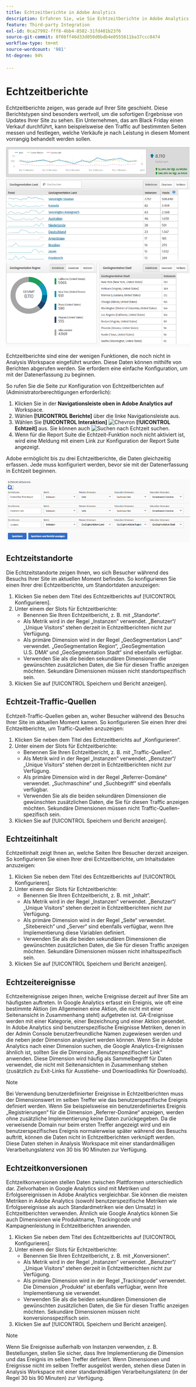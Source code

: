```yaml
---
title: Echtzeitberichte in Adobe Analytics
description: Erfahren Sie, wie Sie Echtzeitberichte in Adobe Analytics abrufen, die auf Anwender ausgerichtet sind, die mit Google Analytics besser vertraut sind.
feature: Third-party Integration
exl-id: 0ca27992-fff8-4bb4-8582-31fd401b23f6
source-git-commit: 8f08ff46d33d050d0bdb4e0555611ba37ccc8474
workflow-type: tm+mt
source-wordcount: '981'
ht-degree: 94%

---
```


# Echtzeitberichte

Echtzeitberichte zeigen, was gerade auf Ihrer Site geschieht. Diese Berichtstypen sind besonders wertvoll, um die sofortigen Ergebnisse von Updates Ihrer Site zu sehen. Ein Unternehmen, das am Black Friday einen Verkauf durchführt, kann beispielsweise den Traffic auf bestimmten Seiten messen und festlegen, welche Verkäufe je nach Leistung in diesem Moment vorrangig behandelt werden sollen.

![Echtzeitbericht](/help/technotes/ga-to-aa/assets/realtime.png)

Echtzeitberichte sind eine der wenigen Funktionen, die noch nicht in Analysis Workspace eingeführt wurden. Diese Daten können mithilfe von Berichten abgerufen werden. Sie erfordern eine einfache Konfiguration, um mit der Datenerfassung zu beginnen.

So rufen Sie die Seite zur Konfiguration von Echtzeitberichten auf (Administratorberechtigungen erforderlich):

1. Klicken Sie in der **Navigationsleiste oben in Adobe Analytics auf** Workspace.
1. Wählen **[!UICONTROL Berichte]** über die linke Navigationsleiste aus.
1. Wählen Sie **[!UICONTROL Interaktion]** ![Chevron](https://spectrum.adobe.com/static/icons/workflow_18/Smock_ChevronRight_18_N.svg) **[!UICONTROL Echtzeit]** aus. Sie können auch ![Suchen](https://spectrum.adobe.com/static/icons/workflow_18/Smock_Search_18_N.svg) nach Echtzeit suchen.
1. Wenn für die Report Suite die Echtzeit-Funktion noch nicht aktiviert ist, wird eine Meldung mit einem Link zur Konfiguration der Report Suite angezeigt.

Adobe ermöglicht bis zu drei Echtzeitberichte, die Daten gleichzeitig erfassen. Jede muss konfiguriert werden, bevor sie mit der Datenerfassung in Echtzeit beginnen.

![Konfiguration von Echtzeitberichten](/help/technotes/ga-to-aa/assets/realtime_config.png)

## Echtzeitstandorte

Die Echtzeitstandorte zeigen Ihnen, wo sich Besucher während des Besuchs Ihrer Site im aktuellen Moment befinden. So konfigurieren Sie einen Ihrer drei Echtzeitberichte, um Standortdaten anzuzeigen:

1. Klicken Sie neben dem Titel des Echtzeitberichts auf [!UICONTROL Konfigurieren].
2. Unter einem der Slots für Echtzeitberichte:
   * Benennen Sie Ihren Echtzeitbericht, z. B. mit „Standorte“.
   * Als Metrik wird in der Regel „Instanzen“ verwendet. „Benutzer“/„Unique Visitors“ stehen derzeit in Echtzeitberichten nicht zur Verfügung.
   * Als primäre Dimension wird in der Regel „GeoSegmentation Land“ verwendet. „GeoSegmentation Region“, „GeoSegmentation U.S. DMA“ und „GeoSegmentation Stadt“ sind ebenfalls verfügbar.
   * Verwenden Sie als die beiden sekundären Dimensionen die gewünschten zusätzlichen Daten, die Sie für diesen Traffic anzeigen möchten. Sekundäre Dimensionen müssen nicht standortspezifisch sein.
3. Klicken Sie auf [!UICONTROL Speichern und Bericht anzeigen].

## Echtzeit-Traffic-Quellen

Echtzeit-Traffic-Quellen geben an, woher Besucher während des Besuchs Ihrer Site im aktuellen Moment kamen. So konfigurieren Sie einen Ihrer drei Echtzeitberichte, um Traffic-Quellen anzuzeigen:

1. Klicken Sie neben dem Titel des Echtzeitberichts auf „Konfigurieren“.
2. Unter einem der Slots für Echtzeitberichte:
   * Benennen Sie Ihren Echtzeitbericht, z. B. mit „Traffic-Quellen“.
   * Als Metrik wird in der Regel „Instanzen“ verwendet. „Benutzer“/„Unique Visitors“ stehen derzeit in Echtzeitberichten nicht zur Verfügung.
   * Als primäre Dimension wird in der Regel „Referrer-Domäne“ verwendet. „Suchmaschine“ und „Suchbegriff“ sind ebenfalls verfügbar.
   * Verwenden Sie als die beiden sekundären Dimensionen die gewünschten zusätzlichen Daten, die Sie für diesen Traffic anzeigen möchten. Sekundäre Dimensionen müssen nicht Traffic-Quellen-spezifisch sein.
3. Klicken Sie auf [!UICONTROL Speichern und Bericht anzeigen].

## Echtzeitinhalt

Echtzeitinhalt zeigt Ihnen an, welche Seiten Ihre Besucher derzeit anzeigen. So konfigurieren Sie einen Ihrer drei Echtzeitberichte, um Inhaltsdaten anzuzeigen:

1. Klicken Sie neben dem Titel des Echtzeitberichts auf [!UICONTROL Konfigurieren].
2. Unter einem der Slots für Echtzeitberichte:
   * Benennen Sie Ihren Echtzeitbericht, z. B. mit „Inhalt“.
   * Als Metrik wird in der Regel „Instanzen“ verwendet. „Benutzer“/„Unique Visitors“ stehen derzeit in Echtzeitberichten nicht zur Verfügung.
   * Als primäre Dimension wird in der Regel „Seite“ verwendet. „Sitebereich“ und „Server“ sind ebenfalls verfügbar, wenn Ihre Implementierung diese Variablen definiert.
   * Verwenden Sie als die beiden sekundären Dimensionen die gewünschten zusätzlichen Daten, die Sie für diesen Traffic anzeigen möchten. Sekundäre Dimensionen müssen nicht inhaltsspezifisch sein.
3. Klicken Sie auf [!UICONTROL Speichern und Bericht anzeigen].

## Echtzeitereignisse

Echtzeitereignisse zeigen Ihnen, welche Ereignisse derzeit auf Ihrer Site am häufigsten auftreten. In Google Analytics erfasst ein Ereignis, wie oft eine bestimmte Aktion (im Allgemeinen eine Aktion, die nicht mit einer Seitenansicht in Zusammenhang steht) aufgetreten ist. GA-Ereignisse werden mit einer Kategorie, einer Bezeichnung und einer Aktion gesendet. In Adobe Analytics sind benutzerspezifische Ereignisse Metriken, denen in der Admin Console benutzerfreundliche Namen zugewiesen werden und die neben jeder Dimension analysiert werden können. Wenn Sie in Adobe Analytics nach einer Dimension suchen, die Google Analytics-Ereignissen ähnlich ist, sollten Sie die Dimension „Benutzerspezifischer Link“ anwenden. Diese Dimension wird häufig als Sammelbegriff für Daten verwendet, die nicht mit Seitenansichten in Zusammenhang stehen (zusätzlich zu Exit-Links für Ausstiehe- und Downloadlinks für Downloads).

>[!NOTE]
>
>Bei Verwendung benutzerdefinierter Ereignisse in Echtzeitberichten muss der Dimensionswert im selben Treffer wie das benutzerspezifische Ereignis definiert werden. Wenn Sie beispielsweise ein benutzerdefiniertes Ereignis „Registrierungen“ für die Dimension „Referrer-Domäne“ anzeigen, werden ohne zusätzliche Implementierung keine Daten zurückgegeben. Da die verweisende Domain nur beim ersten Treffer angezeigt wird und ein benutzerspezifisches Ereignis normalerweise später während des Besuchs auftritt, können die Daten nicht in Echtzeitberichten verknüpft werden. Diese Daten stehen in Analysis Workspace mit einer standardmäßigen Verarbeitungslatenz von 30 bis 90 Minuten zur Verfügung.

## Echtzeitkonversionen

Echtzeitkonversionen stellen Daten zwischen Plattformen unterschiedlich dar. Zielvorhaben in Google Analytics sind mit Metriken und Erfolgsereignissen in Adobe Analytics vergleichbar. Sie können die meisten Metriken in Adobe Analytics (sowohl benutzerspezifische Metriken wie Erfolgsereignisse als auch Standardmetriken wie den Umsatz) in Echtzeitberichten verwenden. Ähnlich wie Google Analytics können Sie auch Dimensionen wie Produktname, Trackingcode und Kampagnenleistung in Echtzeitberichten anwenden.

1. Klicken Sie neben dem Titel des Echtzeitberichts auf [!UICONTROL Konfigurieren].
2. Unter einem der Slots für Echtzeitberichte:
   * Benennen Sie Ihren Echtzeitbericht, z. B. mit „Konversionen“.
   * Als Metrik wird in der Regel „Instanzen“ verwendet. „Benutzer“/„Unique Visitors“ stehen derzeit in Echtzeitberichten nicht zur Verfügung.
   * Als primäre Dimension wird in der Regel „Trackingcode“ verwendet. Die Dimension „Produkte“ ist ebenfalls verfügbar, wenn Ihre Implementierung sie verwendet.
   * Verwenden Sie als die beiden sekundären Dimensionen die gewünschten zusätzlichen Daten, die Sie für diesen Traffic anzeigen möchten. Sekundäre Dimensionen müssen nicht konversionsspezifisch sein.
3. Klicken Sie auf [!UICONTROL Speichern und Bericht anzeigen].

>[!NOTE]
>
>Wenn Sie Ereignisse außerhalb von Instanzen verwenden, z. B. Bestellungen, stellen Sie sicher, dass Ihre Implementierung die Dimension und das Ereignis im selben Treffer definiert. Wenn Dimensionen und Ereignisse nicht im selben Treffer ausgelöst werden, stehen diese Daten in Analysis Workspace mit einer standardmäßigen Verarbeitungslatenz (in der Regel 30 bis 90 Minuten) zur Verfügung.
